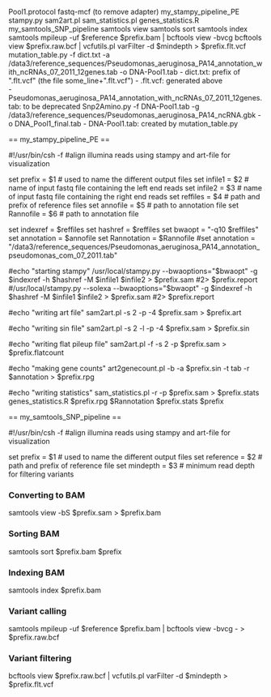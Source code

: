 Pool1.protocol
	fastq-mcf (to remove adapter)
	my_stampy_pipeline_PE
		stampy.py
		sam2art.pl
		sam_statistics.pl
		genes_statistics.R
	my_samtools_SNP_pipeline
		samtools view
		samtools sort
		samtools index
		samtools mpileup -uf $reference $prefix.bam | bcftools view -bvcg
		bcftools view $prefix.raw.bcf | vcfutils.pl varFilter -d $mindepth > $prefix.flt.vcf
	mutation_table.py
		-f dict.txt -a /data3/reference_sequences/Pseudomonas_aeruginosa_PA14_annotation_with_ncRNAs_07_2011_12genes.tab -o DNA-Pool1.tab
		- dict.txt: prefix of ".flt.vcf" (the file some_line+".flt.vcf")
		- .flt.vcf: generated above		
		- Pseudomonas_aeruginosa_PA14_annotation_with_ncRNAs_07_2011_12genes.tab: to be deprecated
	Snp2Amino.py
		-f DNA-Pool1.tab -g /data3/reference_sequences/Pseudomonas_aeruginosa_PA14_ncRNA.gbk -o DNA_Pool1_final.tab
		- DNA-Pool1.tab: created by mutation_table.py

== my_stampy_pipeline_PE ==
	
#!/usr/bin/csh -f
#align illumina reads using stampy and art-file for visualization

set prefix  = $1	# used to name the different output files
set infile1 = $2	# name of input fastq file containing the left end reads 
set infile2 = $3	# name of input fastq file containing the right end reads
set reffiles = $4	# path and prefix of reference files
set annofile = $5	# path to annotation file
set Rannofile = $6	# path to annotation file

set indexref  = $reffiles
set hashref   = $reffiles
set bwaopt    = "-q10 $reffiles"
set annotation = $annofile
set Rannotation = $Rannofile
#set annotation = "/data3/reference_sequences/Pseudomonas_aeruginosa_PA14_annotation_pseudomonas_com_07_2011.tab"

#echo  "starting stampy"
/usr/local/stampy.py --bwaoptions="$bwaopt" -g $indexref -h $hashref -M $infile1 $infile2 > $prefix.sam #2> $prefix.report
#/usr/local/stampy.py --solexa --bwaoptions="$bwaopt" -g $indexref -h $hashref -M $infile1 $infile2 > $prefix.sam #2> $prefix.report

#echo  "writing art file"
sam2art.pl -s 2 -p -4 $prefix.sam > $prefix.art

#echo  "writing sin file"
sam2art.pl -s 2 -l -p -4 $prefix.sam > $prefix.sin

#echo  "writing flat pileup file"
sam2art.pl -f -s 2 -p $prefix.sam > $prefix.flatcount

#echo  "making gene counts"
art2genecount.pl -b -a $prefix.sin -t tab -r $annotation > $prefix.rpg

#echo  "writing statistics"
sam_statistics.pl -r -p $prefix.sam > $prefix.stats
genes_statistics.R $prefix.rpg $Rannotation $prefix.stats $prefix

== my_samtools_SNP_pipeline ==

#!/usr/bin/csh -f
#align illumina reads using stampy and art-file for visualization

set prefix  	= $1	# used to name the different output files
set reference	= $2	# path and prefix of reference file
set mindepth	= $3	# minimum read depth for filtering variants

### Converting to BAM ###
samtools view -bS $prefix.sam > $prefix.bam

### Sorting BAM ###
samtools sort $prefix.bam $prefix

### Indexing BAM ###
samtools index $prefix.bam

### Variant calling ###
samtools mpileup -uf $reference $prefix.bam | bcftools view -bvcg - > $prefix.raw.bcf

### Variant filtering ###
bcftools view $prefix.raw.bcf | vcfutils.pl varFilter -d $mindepth > $prefix.flt.vcf
